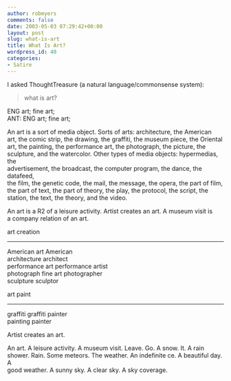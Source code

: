 ```yaml
---
author: robmyers
comments: false
date: 2003-05-03 07:29:42+00:00
layout: post
slug: what-is-art
title: What Is Art?
wordpress_id: 40
categories:
- Satire
---
```


I asked ThoughtTreasure (a natural language/commonsense system):  
  
> what is art?  
>  
ENG art; fine art;  
ANT: ENG art; fine art;  
  
An art is a sort of media object. Sorts of arts: architecture, the American  
art, the comic strip, the drawing, the graffiti, the museum piece, the Oriental  
art, the painting, the performance art, the photograph, the picture, the  
sculpture, and the watercolor. Other types of media objects: hypermedias, the  
advertisement, the broadcast, the computer program, the dance, the datafeed,  
the film, the genetic code, the mail, the message, the opera, the part of film,  
the part of text, the part of theory, the play, the protocol, the script, the  
station, the text, the theory, and the video.  
  
An art is a R2 of a leisure activity. Artist creates an art. A museum visit is  
a company relation of an art.  
  
art creation  
_______________ ______________________  
American art American  
architecture architect  
performance art performance artist  
photograph fine art photographer  
sculpture sculptor  
  
art paint  
________ ________________  
graffiti graffiti painter  
painting painter  
  
Artist creates an art.  
  
  
An art. A leisure activity. A museum visit. Leave. Go. A snow. It. A rain  
shower. Rain. Some meteors. The weather. An indefinite ce. A beautiful day. A  
good weather. A sunny sky. A clear sky. A sky coverage.  
  
>

  


